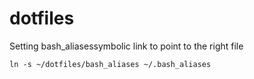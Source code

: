 dotfiles
========

Setting bash_aliasessymbolic link to point to the right file

```
ln -s ~/dotfiles/bash_aliases ~/.bash_aliases
```
